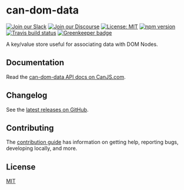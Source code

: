# can-dom-data

[![Join our Slack](https://img.shields.io/badge/slack-join%20chat-611f69.svg)](https://www.bitovi.com/community/slack?utm_source=badge&utm_medium=badge&utm_campaign=pr-badge&utm_content=badge)
[![Join our Discourse](https://img.shields.io/discourse/https/forums.bitovi.com/posts.svg)](https://forums.bitovi.com/?utm_source=badge&utm_medium=badge&utm_campaign=pr-badge&utm_content=badge)
[![License: MIT](https://img.shields.io/badge/license-MIT-blue.svg)](https://github.com/canjs/can-dom-data/blob/master/LICENSE)
[![npm version](https://badge.fury.io/js/can-dom-data.svg)](https://www.npmjs.com/package/can-dom-data)
[![Travis build status](https://travis-ci.org/canjs/can-dom-data.svg?branch=master)](https://travis-ci.org/canjs/can-dom-data)
[![Greenkeeper badge](https://badges.greenkeeper.io/canjs/can-dom-data.svg)](https://greenkeeper.io/)

A key/value store useful for associating data with DOM Nodes.

## Documentation

Read the [can-dom-data API docs on CanJS.com](https://canjs.com/doc/can-dom-data.html).

## Changelog

See the [latest releases on GitHub](https://github.com/canjs/can-dom-data/releases).

## Contributing

The [contribution guide](https://github.com/canjs/can-dom-data/blob/master/CONTRIBUTING.md) has information on getting help, reporting bugs, developing locally, and more.

## License

[MIT](https://github.com/canjs/can-dom-data/blob/master/LICENSE)
